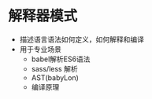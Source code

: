 # 解释器模式
- 描述语言语法如何定义，如何解释和编译
- 用于专业场景
    - babel解析ES6语法
    - sass/less 解析
    - AST(babyLon)
    - 编译原理